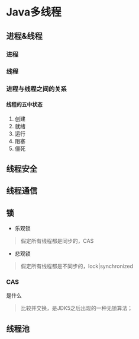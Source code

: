 # Java多线程
## 进程&线程
### 进程

### 线程

### 进程与线程之间的关系

#### 线程的五中状态
1. 创建
2. 就绪
3. 运行
4. 阻塞
5. 僵死

## 线程安全
## 线程通信
## 锁
* 乐观锁
> 假定所有线程都是同步的，CAS
* 悲观锁
> 假定所有线程都是不同步的，lock|synchronized

### CAS
是什么
> 比较并交换，是JDK5之后出现的一种无锁算法；

## 线程池
